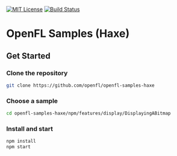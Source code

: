 [![MIT License](https://img.shields.io/badge/license-MIT-blue.svg?style=flat)](LICENSE.md) [![Build Status](https://img.shields.io/circleci/project/github/openfl/openfl-samples-haxe/master.svg)](https://circleci.com/gh/openfl/openfl-samples-haxe)

OpenFL Samples (Haxe)
=====================

## Get Started

### Clone the repository

```bash
git clone https://github.com/openfl/openfl-samples-haxe
```

### Choose a sample

```bash
cd openfl-samples-haxe/npm/features/display/DisplayingABitmap
```

### Install and start

```bash
npm install
npm start
```
